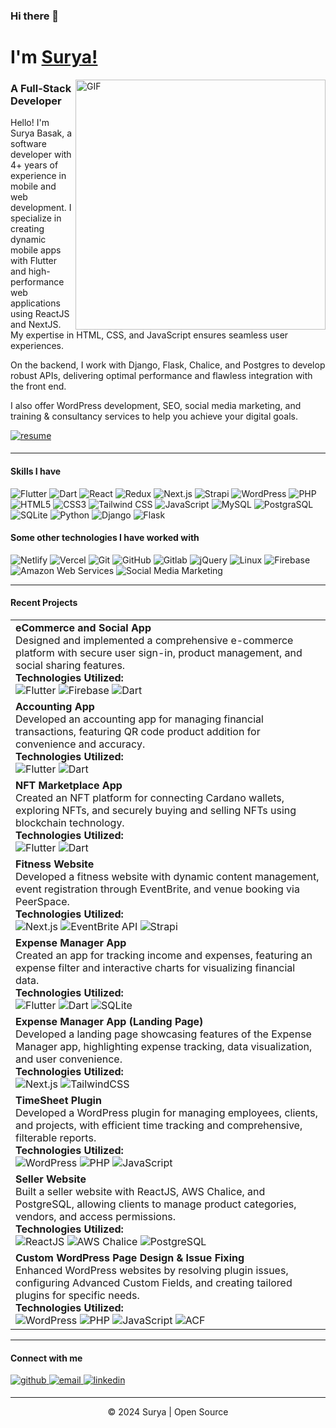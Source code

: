 ### Hi there 👋 
# I'm [Surya!](https://github.com/thesurjo) 

<img align="right" alt="GIF" width="400px" src="https://i.imgur.com/426UaGw.png" />

### A Full-Stack Developer


Hello! I'm Surya Basak, a software developer with 4+ years of experience in mobile and web development. I specialize in creating dynamic mobile apps with Flutter and high-performance web applications using ReactJS and NextJS. My expertise in HTML, CSS, and JavaScript ensures seamless user experiences.

On the backend, I work with Django, Flask, Chalice, and Postgres to develop robust APIs, delivering optimal performance and flawless integration with the front end.

I also offer WordPress development, SEO, social media marketing, and training & consultancy services to help you achieve your digital goals.
<div align="start">
<a href="https://suryabasak.netlify.app/resume" target="_blank">
  <img src="https://img.shields.io/badge/resume-%23ff6f61.svg?&style=for-the-badge&logo=readme&logoColor=white" alt="resume" style="margin-bottom: 5px;" />
</a>
</div>

---

#### Skills I have

![Flutter](https://img.shields.io/badge/-Flutter-000000?style=flat&logo=flutter)
![Dart](https://img.shields.io/badge/-Dart-000000?style=flat&logo=Dart)
![React](https://img.shields.io/badge/-React-000000?style=flat&logo=react)
![Redux](https://img.shields.io/badge/-Redux-black?style=flat-square&logo=Redux)
![Next.js](https://img.shields.io/badge/-Next-black?style=flat-square&logo=Next.js)
![Strapi](https://img.shields.io/badge/-Strapi-000000?style=flat&logo=strapi)
![WordPress](https://img.shields.io/badge/-WordPress-000000?style=flat&logo=wordpress)
![PHP](https://img.shields.io/badge/-PHP-000000?style=flat&logo=PHP)
![HTML5](https://img.shields.io/badge/-HTML5-000000?style=flat&logo=HTML5)
![CSS3](https://img.shields.io/badge/-CSS3-000000?style=flat&logo=CSS3)
![Tailwind CSS](https://img.shields.io/badge/-Tailwind%20CSS-000000?style=flat&logo=tailwindcss&logoColor=white)
![JavaScript](https://img.shields.io/badge/-JavaScript-000000?style=flat&logo=JavaScript)
![MySQL](https://img.shields.io/badge/-MySQL-000000?style=flat&logo=mysql&logoColor=white)
![PostgraSQL](https://img.shields.io/badge/-PostgraSQL-000000?style=flat&logo=postgresql)
![SQLite](https://img.shields.io/badge/-SQLite-000000?style=flat&logo=sqlite)
![Python](https://img.shields.io/badge/-Python-000000?style=flat&logo=python)
![Django](https://img.shields.io/badge/-Django-000000?style=flat&logo=django)
![Flask](https://img.shields.io/badge/-Flask-000000?style=flat&logo=Flask)

#### Some other technologies I have worked with

![Netlify](https://img.shields.io/badge/-Netlify-222222?style=flat-square&logo=netlify)
![Vercel](https://img.shields.io/badge/-Vercel-222222?style=flat-square&logo=vercel)
![Git](https://img.shields.io/badge/-Git-222222?style=flat-square&logo=git)
![GitHub](https://img.shields.io/badge/-GitHub-222222?style=flat-square&logo=github)
![Gitlab](https://img.shields.io/badge/-Gitlab-222222?style=flat-square&logo=gitlab)
![jQuery](https://img.shields.io/badge/-jQuery-222222?style=flat&logo=jQuery&logoColor=0769AD)
![Linux](https://img.shields.io/badge/-Linux-222222?style=flat&logo=linux&logoColor=FCC624)
![Firebase](https://img.shields.io/badge/Firebase-222222?style=flat-square&logo=firebase)
![Amazon Web Services](https://img.shields.io/badge/-Amazon%20Web%20Services-222222?style=flat-square&logo=Amazon-Web-Service)
![Social Media Marketing](https://img.shields.io/badge/-Social%20Media%20Marketing-222222?style=flat-square&logo=Social-Media-Marketing)
<br/>

---

#### Recent Projects

<table>
  <tbody>
    <!-- PROJECT:START -->
    <tr>
      <td>
        <a href="https://link-to-project.com" style="text-decoration: none; color: inherit;"><strong>eCommerce and Social App</strong></a><br/>
        Designed and implemented a comprehensive e-commerce platform with secure user sign-in, product management, and social sharing features.<br/>
        <strong>Technologies Utilized:</strong><br/>
        <img src="https://img.shields.io/badge/-Flutter-000000?style=flat&logo=flutter" alt="Flutter"/>
        <img src="https://img.shields.io/badge/Firebase-000000?style=flat-square&logo=firebase" alt="Firebase"/>
        <img src="https://img.shields.io/badge/-Dart-000000?style=flat&logo=Dart" alt="Dart"/>
      </td>
    </tr>
    <tr>
      <td>
        <a href="https://link-to-project.com" style="text-decoration: none; color: inherit;"><strong>Accounting App</strong></a><br/>
        Developed an accounting app for managing financial transactions, featuring QR code product addition for convenience and accuracy.<br/>
        <strong>Technologies Utilized:</strong><br/>
        <img src="https://img.shields.io/badge/-Flutter-000000?style=flat&logo=flutter" alt="Flutter"/>
        <img src="https://img.shields.io/badge/-Dart-000000?style=flat&logo=Dart" alt="Dart"/>
      </td>
    </tr>
    <tr>
      <td>
        <a href="https://link-to-project.com" style="text-decoration: none; color: inherit;"><strong>NFT Marketplace App</strong></a><br/>
        Created an NFT platform for connecting Cardano wallets, exploring NFTs, and securely buying and selling NFTs using blockchain technology.<br/>
        <strong>Technologies Utilized:</strong><br/>
        <img src="https://img.shields.io/badge/-Flutter-000000?style=flat&logo=flutter" alt="Flutter"/>
        <img src="https://img.shields.io/badge/-Dart-000000?style=flat&logo=Dart" alt="Dart"/>
      </td>
    </tr>
    <tr>
      <td>
        <a href="https://link-to-project.com" style="text-decoration: none; color: inherit;"><strong>Fitness Website</strong></a><br/>
        Developed a fitness website with dynamic content management, event registration through EventBrite, and venue booking via PeerSpace.<br/>
        <strong>Technologies Utilized:</strong><br/>
        <img src="https://img.shields.io/badge/-Next.js-000000?style=flat&logo=next.js" alt="Next.js"/>
        <img src="https://img.shields.io/badge/-EventBrite_API-000000?style=flat" alt="EventBrite API"/>
        <img src="https://img.shields.io/badge/-Strapi-000000?style=flat&logo=strapi" alt="Strapi"/>
      </td>
    </tr>
    <tr>
      <td>
        <a href="https://play.google.com/store/apps/details?id=com.finance.khorcha" style="text-decoration: none; color: inherit;"><strong>Expense Manager App</strong></a><br/>
        Created an app for tracking income and expenses, featuring an expense filter and interactive charts for visualizing financial data.<br/>
        <strong>Technologies Utilized:</strong><br/>
        <img src="https://img.shields.io/badge/-Flutter-000000?style=flat&logo=flutter" alt="Flutter"/>
        <img src="https://img.shields.io/badge/-Dart-000000?style=flat&logo=Dart" alt="Dart"/>
        <img src="https://img.shields.io/badge/-SQLite-000000?style=flat&logo=sqlite" alt="SQLite"/>
      </td>
    </tr>
    <tr>
      <td>
        <a href="https://khorcha.in/" style="text-decoration: none; color: inherit;"><strong>Expense Manager App (Landing Page)</strong></a><br/>
        Developed a landing page showcasing features of the Expense Manager app, highlighting expense tracking, data visualization, and user convenience.<br/>
        <strong>Technologies Utilized:</strong><br/>
        <img src="https://img.shields.io/badge/-Next.js-000000?style=flat&logo=next.js" alt="Next.js"/>
        <img src="https://img.shields.io/badge/-TailwindCSS-000000?style=flat&logo=tailwindcss" alt="TailwindCSS"/>
      </td>
    </tr>
    <tr>
      <td>
        <a href="https://link-to-project.com" style="text-decoration: none; color: inherit;"><strong>TimeSheet Plugin</strong></a><br/>
        Developed a WordPress plugin for managing employees, clients, and projects, with efficient time tracking and comprehensive, filterable reports.<br/>
        <strong>Technologies Utilized:</strong><br/>
        <img src="https://img.shields.io/badge/-WordPress-000000?style=flat&logo=wordpress" alt="WordPress"/>
        <img src="https://img.shields.io/badge/-PHP-000000?style=flat&logo=php" alt="PHP"/>
        <img src="https://img.shields.io/badge/-JavaScript-000000?style=flat&logo=javascript" alt="JavaScript"/>
      </td>
    </tr>
    <tr>
      <td>
        <a href="https://link-to-project.com" style="text-decoration: none; color: inherit;"><strong>Seller Website</strong></a><br/>
        Built a seller website with ReactJS, AWS Chalice, and PostgreSQL, allowing clients to manage product categories, vendors, and access permissions.<br/>
        <strong>Technologies Utilized:</strong><br/>
        <img src="https://img.shields.io/badge/-ReactJS-000000?style=flat&logo=react" alt="ReactJS"/>
        <img src="https://img.shields.io/badge/-AWS_Chalice-000000?style=flat&logo=amazon-aws" alt="AWS Chalice"/>
        <img src="https://img.shields.io/badge/-PostgreSQL-000000?style=flat&logo=postgresql" alt="PostgreSQL"/>
      </td>
    </tr>
    <tr>
      <td>
        <a href="https://link-to-project.com" style="text-decoration: none; color: inherit;"><strong>Custom WordPress Page Design & Issue Fixing</strong></a><br/>
        Enhanced WordPress websites by resolving plugin issues, configuring Advanced Custom Fields, and creating tailored plugins for specific needs.<br/>
        <strong>Technologies Utilized:</strong><br/>
        <img src="https://img.shields.io/badge/-WordPress-000000?style=flat&logo=wordpress" alt="WordPress"/>
        <img src="https://img.shields.io/badge/-PHP-000000?style=flat&logo=php" alt="PHP"/>
        <img src="https://img.shields.io/badge/-JavaScript-000000?style=flat&logo=javascript" alt="JavaScript"/>
        <img src="https://img.shields.io/badge/-ACF-000000?style=flat&logo=advanced-custom-fields" alt="ACF"/>
      </td>
    </tr>
    <!-- PROJECT:END -->
  </tbody>
</table>


---

#### Connect with me
<div align="start">
<a href="https://github.com/thesurjo" target="_blank">
<img src=https://img.shields.io/badge/github-%2324292e.svg?&style=for-the-badge&logo=github&logoColor=white alt=github style="margin-bottom: 5px;" />
</a>
<a href="mailto:suryabasak10@gmail.com" target="_blank">
  <img src="https://img.shields.io/badge/email-%23D14836.svg?&style=for-the-badge&logo=gmail&logoColor=white" alt="email" style="margin-bottom: 5px;" />
</a>
<a href="https://linkedin.com/in/suryabasak" target="_blank">
<img src=https://img.shields.io/badge/linkedin-%231E77B5.svg?&style=for-the-badge&logo=linkedin&logoColor=white alt=linkedin style="margin-bottom: 5px;" />
</a>
</div>  

---

<div align="center">
<p>© 2024 Surya | Open Source</p>
</div>
  